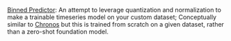 <ins>Binned Predictor</ins>: An attempt to leverage quantization and normalization to make a trainable timeseries model on your custom dataset; Conceptually similar to [Chronos](https://arxiv.org/abs/2403.07815) but this is trained from scratch on a given dataset, rather than a zero-shot foundation model.